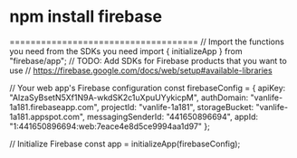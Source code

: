 # npm install firebase

====================================
// Import the functions you need from the SDKs you need
import { initializeApp } from "firebase/app";
// TODO: Add SDKs for Firebase products that you want to use
// https://firebase.google.com/docs/web/setup#available-libraries

// Your web app's Firebase configuration
const firebaseConfig = {
apiKey: "AIzaSyBsetN5Xf1N9A-wkdSK2c1uXpuUYykicpM",
authDomain: "vanlife-1a181.firebaseapp.com",
projectId: "vanlife-1a181",
storageBucket: "vanlife-1a181.appspot.com",
messagingSenderId: "441650896694",
appId: "1:441650896694:web:7eace4e8d5ce9994aa1d97"
};

// Initialize Firebase
const app = initializeApp(firebaseConfig);
